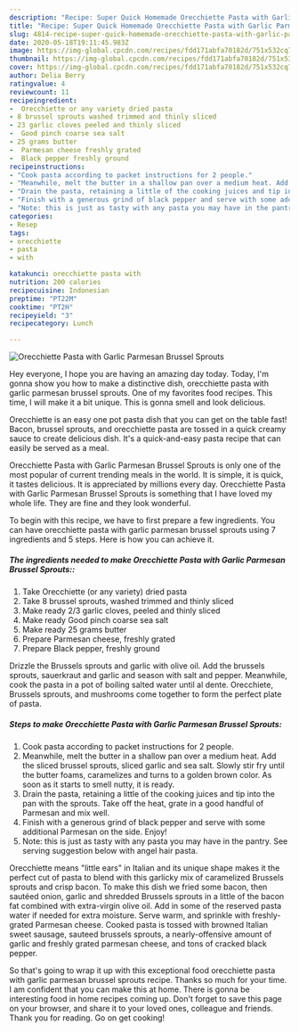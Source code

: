 ```yaml
---
description: "Recipe: Super Quick Homemade Orecchiette Pasta with Garlic Parmesan Brussel Sprouts"
title: "Recipe: Super Quick Homemade Orecchiette Pasta with Garlic Parmesan Brussel Sprouts"
slug: 4814-recipe-super-quick-homemade-orecchiette-pasta-with-garlic-parmesan-brussel-sprouts
date: 2020-05-18T19:11:45.983Z
image: https://img-global.cpcdn.com/recipes/fdd171abfa70182d/751x532cq70/orecchiette-pasta-with-garlic-parmesan-brussel-sprouts-recipe-main-photo.jpg
thumbnail: https://img-global.cpcdn.com/recipes/fdd171abfa70182d/751x532cq70/orecchiette-pasta-with-garlic-parmesan-brussel-sprouts-recipe-main-photo.jpg
cover: https://img-global.cpcdn.com/recipes/fdd171abfa70182d/751x532cq70/orecchiette-pasta-with-garlic-parmesan-brussel-sprouts-recipe-main-photo.jpg
author: Delia Berry
ratingvalue: 4
reviewcount: 11
recipeingredient:
-  Orecchiette or any variety dried pasta
- 8 brussel sprouts washed trimmed and thinly sliced
- 23 garlic cloves peeled and thinly sliced
-  Good pinch coarse sea salt
- 25 grams butter
-  Parmesan cheese freshly grated
-  Black pepper freshly ground
recipeinstructions:
- "Cook pasta according to packet instructions for 2 people."
- "Meanwhile, melt the butter in a shallow pan over a medium heat. Add the sliced brussel sprouts, sliced garlic and sea salt. Slowly stir fry until the butter foams, caramelizes and turns to a golden brown color. As soon as it starts to smell nutty, it is ready."
- "Drain the pasta, retaining a little of the cooking juices and tip into the pan with the sprouts. Take off the heat, grate in a good handful of Parmesan and mix well."
- "Finish with a generous grind of black pepper and serve with some additional Parmesan on the side. Enjoy!"
- "Note: this is just as tasty with any pasta you may have in the pantry. See serving suggestion below with angel hair pasta."
categories:
- Resep
tags:
- orecchiette
- pasta
- with

katakunci: orecchiette pasta with
nutrition: 200 calories
recipecuisine: Indonesian
preptime: "PT22M"
cooktime: "PT2H"
recipeyield: "3"
recipecategory: Lunch

---
```



![Orecchiette Pasta with Garlic Parmesan Brussel Sprouts](https://img-global.cpcdn.com/recipes/fdd171abfa70182d/751x532cq70/orecchiette-pasta-with-garlic-parmesan-brussel-sprouts-recipe-main-photo.jpg)

Hey everyone, I hope you are having an amazing day today. Today, I'm gonna show you how to make a distinctive dish, orecchiette pasta with garlic parmesan brussel sprouts. One of my favorites food recipes. This time, I will make it a bit unique. This is gonna smell and look delicious.

Orecchiette is an easy one pot pasta dish that you can get on the table fast! Bacon, brussel sprouts, and orecchiette pasta are tossed in a quick creamy sauce to create delicious dish. It&#39;s a quick-and-easy pasta recipe that can easily be served as a meal.

Orecchiette Pasta with Garlic Parmesan Brussel Sprouts is only one of the most popular of current trending meals in the world. It is simple, it is quick, it tastes delicious. It is appreciated by millions every day. Orecchiette Pasta with Garlic Parmesan Brussel Sprouts is something that I have loved my whole life. They are fine and they look wonderful.


To begin with this recipe, we have to first prepare a few ingredients. You can have orecchiette pasta with garlic parmesan brussel sprouts using 7 ingredients and 5 steps. Here is how you can achieve it.

##### The ingredients needed to make Orecchiette Pasta with Garlic Parmesan Brussel Sprouts::

1. Take  Orecchiette (or any variety) dried pasta
1. Take 8 brussel sprouts, washed trimmed and thinly sliced
1. Make ready 2/3 garlic cloves, peeled and thinly sliced
1. Make ready  Good pinch coarse sea salt
1. Make ready 25 grams butter
1. Prepare  Parmesan cheese, freshly grated
1. Prepare  Black pepper, freshly ground


Drizzle the Brussels sprouts and garlic with olive oil. Add the brussels sprouts, sauerkraut and garlic and season with salt and pepper. Meanwhile, cook the pasta in a pot of boiling salted water until al dente. Orecchiete, Brussels sprouts, and mushrooms come together to form the perfect plate of pasta. 

##### Steps to make Orecchiette Pasta with Garlic Parmesan Brussel Sprouts:

1. Cook pasta according to packet instructions for 2 people.
1. Meanwhile, melt the butter in a shallow pan over a medium heat. Add the sliced brussel sprouts, sliced garlic and sea salt. Slowly stir fry until the butter foams, caramelizes and turns to a golden brown color. As soon as it starts to smell nutty, it is ready.
1. Drain the pasta, retaining a little of the cooking juices and tip into the pan with the sprouts. Take off the heat, grate in a good handful of Parmesan and mix well.
1. Finish with a generous grind of black pepper and serve with some additional Parmesan on the side. Enjoy!
1. Note: this is just as tasty with any pasta you may have in the pantry. See serving suggestion below with angel hair pasta.


Orecchiette means &#34;little ears&#34; in Italian and its unique shape makes it the perfect cut of pasta to blend with this garlicky mix of caramelized Brussels sprouts and crisp bacon. To make this dish we fried some bacon, then sautéed onion, garlic and shredded Brussels sprouts in a little of the bacon fat combined with extra-virgin olive oil. Add in some of the reserved pasta water if needed for extra moisture. Serve warm, and sprinkle with freshly-grated Parmesan cheese. Cooked pasta is tossed with browned Italian sweet sausage, sauteed brussels sprouts, a nearly-offensive amount of garlic and freshly grated parmesan cheese, and tons of cracked black pepper. 

So that's going to wrap it up with this exceptional food orecchiette pasta with garlic parmesan brussel sprouts recipe. Thanks so much for your time. I am confident that you can make this at home. There is gonna be interesting food in home recipes coming up. Don't forget to save this page on your browser, and share it to your loved ones, colleague and friends. Thank you for reading. Go on get cooking!
